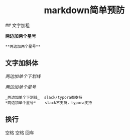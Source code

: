 <h1 align="center">markdown简单预防</h1>
## 文字加粗

**两边加两个星号**

```shell
**两边加两个星号**
```



## 文字加斜体

_两边加单个下划线_

*两边加单个星号*



```
_两边加单个下划线_  slack/typora都支持
*两边加单个星号*    slack不支持，typora支持
```



## 换行

空格 空格 回车

